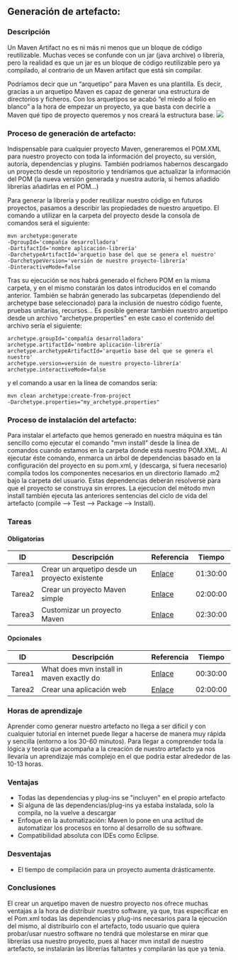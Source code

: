 
##  Generación de artefacto:

### Descripción
Un Maven Artifact no es ni más ni menos que un bloque de código reutilizable. Muchas veces se confunde con un jar (java archive)  o librería, pero la realidad es que un jar es un bloque de código reutilizable pero ya compilado, al contrario de un Maven artifact que está sin compilar.

Podríamos decir que un “arquetipo” para Maven es una plantilla. Es decir, gracias a un arquetipo Maven es capaz de generar una estructura de directorios y ficheros.
Con los arquetipos se acabó “el miedo al folio en blanco” a la hora de empezar un proyecto, ya que basta con decirle a Maven qué tipo de proyecto queremos y nos creará la estructura base.
![](https://i.imgur.com/W9kHuHg.png)

### Proceso de generación de artefacto:
Indispensable para cualquier proyecto Maven, generaremos el POM.XML para nuestro proyecto con toda la información del proyecto, su versión, autoría, dependencias y plugins. También podríamos habernos descargado un proyecto desde un repositorio y tendríamos que actualizar la información del POM (la nueva versión generada y nuestra autoría, si hemos añadido librerías añadirlas en el POM...)

Para generar la librería y poder reutilizar nuestro código en futuros proyectos, pasamos a describir las propiedades de nuestro arquetipo.  El comando a utilizar en la carpeta del proyecto desde la consola de comandos será el siguiente:
```
mvn archetype:generate 
-DgroupId='compañía desarrolladora' 
-DartifactId='nombre aplicación-librería'
-DarchetypeArtifactId='arquetio base del que se genera el nuestro' 
-DarchetypeVersion='versión de nuestro proyecto-librería'
-DinteractiveMode=false
```
Tras su ejecución se nos habrá generado el fichero POM en la misma carpeta, y en el mismo constarán los datos introducidos en el comando anterior. También se habrán generado las subcarpetas (dependiendo del archetype base seleccionado) para la inclusión de nuestro código fuente, pruebas unitarias, recursos...
Es posible generar también nuestro arquetipo desde un archivo "archetype.properties" en este caso el contenido del archivo sería el siguiente:
```
archetype.groupId='compañía desarrolladora'
archetype.artifactId='nombre aplicación-librería'
archetype.archetypeArtifactId='arquetio base del que se genera el nuestro' 
archetype.version=versión de nuestro proyecto-librería'
archetype.interactiveMode=false
```
y el comando a usar en la línea de comandos sería:
```
mvn clean archetype:create-from-project 
-Darchetype.properties="my_archetype.properties"
```

### Proceso de instalación del artefacto:
Para instalar el artefacto que hemos generado en nuestra máquina es tán sencillo como ejecutar el comando "mvn install" desde la línea de comandos cuando estamos en la carpeta donde está nuestro POM.XML. Al ejecutar éste comando, enmarca un árbol de dependencias basado en la configuración del proyecto en su pom.xml, y (descarga, si fuera necesario) compila todos los componentes necesarios en un directorio llamado .m2 bajo la carpeta del usuario. Estas dependencias deberán resolverse para que el proyecto se construya sin errores.
La ejecucíon del método mvn install también ejecuta las anteriores sentencias del ciclo de vida del artefacto (compile --> Test --> Package --> Install).
### Tareas

#### Obligatorias

| ID      | Descripción | Referencia | Tiempo  |
| ------- | ----------- | ---------- | ------- |
| Tarea1  | Crear un arquetipo desde un proyecto existente       | [Enlace](https://sdos.es/blog/como-crear-un-arquetipo-maven-desde-un-proyecto-existente) | 01:30:00|
| Tarea2         | Crear un proyecto Maven simple          | [Enlace](https://books.sonatype.com/mvnex-book/reference/simple-project-sect-intro.html)           | 02:00:00  |
| Tarea3  | Customizar un proyecto Maven           | [Enlace](https://books.sonatype.com/mvnex-book/reference/customizing.html)           | 02:30:00 |


#### Opcionales

| ID      | Descripción | Referencia | Tiempo  |
| ------- | ----------- | ---------- | ------- |
| Tarea1  |What does mvn install in maven exactly do        | [Enlace](https://stackoverflow.com/questions/10533828/what-does-mvn-install-in-maven-exactly-do) | 00:30:00|
| Tarea2         | Crear una aplicación web           | [Enlace](https://books.sonatype.com/mvnex-book/reference/web.html)           |02:00:00           |

### Horas de aprendizaje
Aprender como generar nuestro artefacto no llega a ser difícil y con cualquier tutorial en internet puede llegar a hacerse de manera muy rápida y sencilla (entorno a los 30-60 minutos). Para llegar a comprender toda la lógica y teoría que acompaña a la creación de nuestro artefacto ya nos llevaría un aprendizaje más complejo en el que podría estar alrededor de las 10-13 horas.
### Ventajas
* Todas las dependencias y plug-ins se "incluyen" en el propio artefacto
* Si alguna de las dependencias/plug-ins ya estaba instalada, solo la compila, no la vuelve a descargar
* Enfoque en la automatización: Maven lo pone en una actitud de automatizar los procesos en torno al desarrollo de su software.
* Compatibilidad absoluta con IDEs como Eclipse.
### Desventajas
* El tiempo de compilación para un proyecto aumenta drásticamente.
### Conclusiones
El crear un arquetipo maven de nuestro proyecto nos ofrece muchas ventajas a la hora de distribuir nuestro software, ya que, tras especificar en el Pom.xml todas las dependencias y plug-ins necesarios para la ejecución del mismo, al distribuirlo con el artefacto, todo usuario que quiera probar/usar nuestro software no tendrá que molestarse en mirar que librerías usa nuestro proyecto, pues al hacer mvn install de nuestro artefacto, se instalarán las librerías faltantes y compilarán las que ya tenía.

